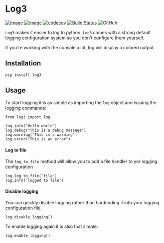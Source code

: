 # Log3
[![image](https://img.shields.io/pypi/v/log3.svg)](https://pypi.org/project/log3/)
[![image](https://img.shields.io/pypi/pyversions/log3.svg)](https://pypi.org/project/log3/)
[![codecov](https://codecov.io/gh/orlandodiaz/log3/branch/master/graph/badge.svg)](https://codecov.io/gh/orlandodiaz/log3)
[![Build Status](https://travis-ci.com/orlandodiaz/log3.svg?branch=master)](https://travis-ci.com/orlandodiaz/log3)
![GitHub](https://img.shields.io/github/license/mashape/apistatus.svg)

`Log3` makes it easier to log to python. `Log3` comes with a strong default
logging configuration system so you don't configure them yourself.

If you're working with the console a lot, log will display a colored output.

 ## Installation

    pip install log3

## Usage

 To start logging it is as simple as importing the `log` object and issuing the logging
 commands:

    from log3 import log

    log.info("Hello world")
    log.debug("This is a debug message")
    log.warning("This is a warning")
    log.error("This is an error")

#### Log to file
The `log_to_file` method will allow you to add a file handler to yor logging configuration

    log.log_to_file('file')
    log.info('logged to file')

#### Disable logging

You can quickly disable logging rather than hardcoding it into your logging
configuration file.

    log.disable_logging()

To enable logging again it is also that simple:

    log.enable_logging()


